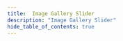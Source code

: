 ```yaml
---
title:  Image Gallery Slider
description: "Image Gallery Slider"
hide_table_of_contents: true
---
```

